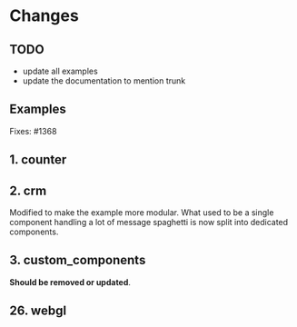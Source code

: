 # Changes

## TODO

- update all examples
- update the documentation to mention trunk

## Examples

Fixes: #1368

## 1. counter

## 2. crm

Modified to make the example more modular.
What used to be a single component handling a lot of message spaghetti is now split into dedicated components.

## 3. custom_components

**Should be removed or updated**.

## 26. webgl

